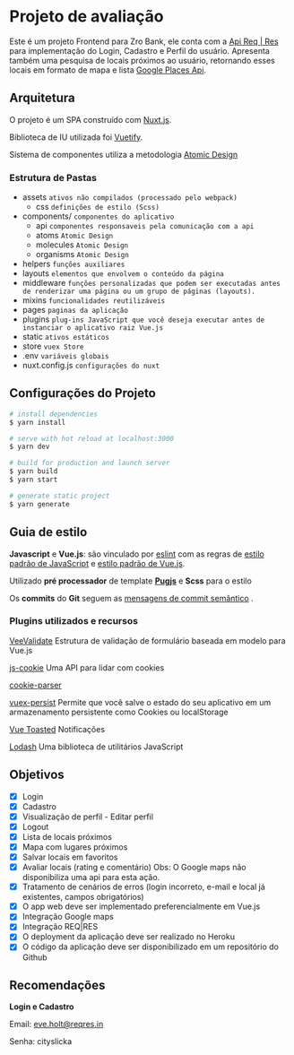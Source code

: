 


#  Projeto de avaliação

Este é um projeto Frontend para Zro Bank, ele conta com a [Api Req | Res](https://reqres.in/) para implementação do Login, Cadastro e Perfil do usuário. Apresenta também uma pesquisa de locais próximos ao usuário, retornando esses locais em formato de mapa e lista [Google Places Api](https://cloud.google.com/maps-platform/places/).


##  Arquitetura

O projeto é um SPA construído com [Nuxt.js](https://nuxtjs.org/).

Biblioteca de IU utilizada foi [Vuetify](https://vuetifyjs.com/en/).

Sistema de componentes utiliza a metodologia [Atomic Design](https://bradfrost.com/blog/post/atomic-web-design/)

###  Estrutura de Pastas

- assets `ativos não compilados (processado pelo webpack)`
	- css `definições de estilo (Scss)`
- components/ `componentes do aplicativo`
	- api `componentes responsaveis pela comunicação com a api`
	- atoms `Atomic Design`
	- molecules `Atomic Design`
	- organisms `Atomic Design`
- helpers `funções auxiliares`
- layouts `elementos que envolvem o conteúdo da página`
- middleware `funções personalizadas que podem ser executadas antes de renderizar uma página ou um grupo de páginas (layouts).`
- mixins `funcionalidades reutilizáveis`
- pages `paginas da aplicação`
- plugins `plug-ins JavaScript que você deseja executar antes de instanciar o aplicativo raiz Vue.js`
- static `ativos estáticos`
- store `vuex Store`
- .env `variáveis globais`
- nuxt.config.js `configurações do nuxt`


##  Configurações do Projeto

```bash
# install dependencies
$ yarn install

# serve with hot reload at localhost:3000
$ yarn dev

# build for production and launch server
$ yarn build
$ yarn start

# generate static project
$ yarn generate
```



##  Guia de estilo

**Javascript** e **Vue.js**: são vinculado por [eslint](https://eslint.org/docs/user-guide/getting-started) com as regras de [estilo padrão de JavaScript](https://standardjs.com/) e [estilo padrão de Vue.js](https://github.com/vuejs/eslint-plugin-vue#priority-a-essential-error-prevention).

Utilizado **pré processador** de template **[Pugjs](https://github.com/pugjs/pug)** e **Scss** para o estilo

Os **commits** do **Git** seguem as [mensagens de commit semântico](https://gist.github.com/joshbuchea/6f47e86d2510bce28f8e7f42ae84c716) .


###  Plugins utilizados e recursos

[VeeValidate](https://vee-validate.logaretm.com/v3) Estrutura de validação de formulário baseada em modelo para Vue.js

[js-cookie](https://github.com/js-cookie/js-cookie) Uma API para lidar com cookies

[cookie-parser](https://github.com/expressjs/cookie-parser#readme)

[vuex-persist](https://github.com/championswimmer/vuex-persist#readme) Permite que você salve o estado do seu aplicativo em um armazenamento persistente como Cookies ou localStorage

[Vue Toasted](https://github.com/shakee93/vue-toasted) Notificações

[Lodash](https://lodash.com/) Uma biblioteca de utilitários JavaScript


##  Objetivos

- [x] Login
- [x] Cadastro
- [x] Visualização de perfil - Editar perfil
- [x] Logout
- [x] Lista de locais próximos
- [x] Mapa com lugares próximos
- [x] Salvar locais em favoritos
- [x] Avaliar locais (rating e comentário) Obs: O Google maps não disponibiliza uma api para esta ação.
- [x] Tratamento de cenários de erros (login incorreto, e-mail e local já existentes, campos obrigatórios)
- [x] O app web deve ser implementado preferencialmente em Vue.js
- [x] Integração Google maps
- [x] Integração REQ|RES
- [x] O deployment da aplicação deve ser realizado no Heroku
- [x] O código da aplicação deve ser disponibilizado em um repositório do Github

##  Recomendações

**Login e Cadastro**

Email: eve.holt@reqres.in

Senha: cityslicka
